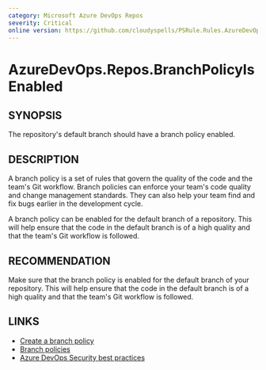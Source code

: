 ```yaml
---
category: Microsoft Azure DevOps Repos
severity: Critical
online version: https://github.com/cloudyspells/PSRule.Rules.AzureDevOps/blob/main/src/PSRule.Rules.AzureDevOps/en-US/AzureDevOps.Repos.BranchPolicyIsEnabled.md
---
```


# AzureDevOps.Repos.BranchPolicyIsEnabled

## SYNOPSIS

The repository's default branch should have a branch policy enabled.

## DESCRIPTION

A branch policy is a set of rules that govern the quality of the code and
the team's Git workflow. Branch policies can enforce your team's code quality
and change management standards. They can also help your team find and fix
bugs earlier in the development cycle.

A branch policy can be enabled for the default branch of a repository. This
will help ensure that the code in the default branch is of a high quality and
that the team's Git workflow is followed.

## RECOMMENDATION

Make sure that the branch policy is enabled for the default branch of your
repository. This will help ensure that the code in the default branch is of
a high quality and that the team's Git workflow is followed.

## LINKS

- [Create a branch policy](https://docs.microsoft.com/en-us/azure/devops/repos/git/branch-policies?view=azure-devops)
- [Branch policies](https://docs.microsoft.com/en-us/azure/devops/repos/git/branch-policies-overview?view=azure-devops)
- [Azure DevOps Security best practices](https://learn.microsoft.com/en-us/azure/devops/organizations/security/security-best-practices?view=azure-devops#secure-azure-repos)
